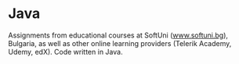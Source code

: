 # Java
Assignments from educational courses at SoftUni (www.softuni.bg), Bulgaria, as well as other online learning providers (Telerik Academy, Udemy, edX). Code written in Java.
